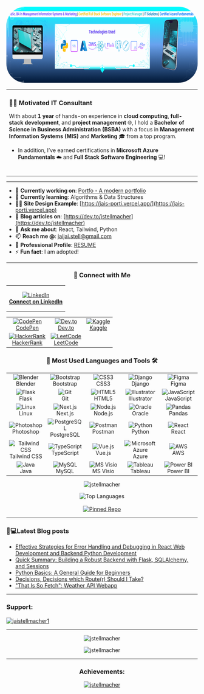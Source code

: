 <p align="center">
  <img src="linkedin_banner (1).png" alt="Profile GIF" height="200" style="border-radius: 50px;">
</p>

<table align="center">
  <tr>
    <td align="left">
      
### 👨‍💻 Motivated IT Consultant  
With about **1 year** of hands-on experience in **cloud computing**, **full-stack development**, and **project management** 🌐, I hold a **Bachelor of Science in Business Administration (BSBA)** with a focus in **Management Information Systems (MIS)** and **Marketing** 🎓 from a top program. 

- In addition, I’ve earned certifications in **Microsoft Azure Fundamentals** ☁️ and **Full Stack Software Engineering** 💻!
<br></br>
</td>
</tr>
</table>
<hr>

- 🔭 **Currently working on**: [Portfo - A modern portfolio](https://github.com/jstellmacher/portfo-frontend)
- 🌱 **Currently learning**: Algorithms & Data Structures
- 👨‍💻 **Site Design Example**: [https://jais-porti.vercel.app/](https://jais-porti.vercel.app)
- 📝 **Blog articles on**: [https://dev.to/jstellmacher](https://dev.to/jstellmacher)
- 💬 **Ask me about**: React, Tailwind, Python
- 📫 **Reach me @**: jaijai.stell@gmail.com
- 📄 **Professional Profile**: [RESUME](https://docs.google.com/document/d/1VLkC0Zy2qz4mmUR__-OPIQ1Gn7AhhFv5b41P0xn1PIc/edit?usp=sharing)
- ⚡ **Fun fact**: I am adopted!

<hr>

<h3 align="center">💼 Connect with Me</h3>

<!-- LinkedIn Button -->
<table align="center">
  <tr>
    <td align="center">
<p align="center">
  <a href="https://linkedin.com/in/jaichuang-stellmacher" target="_blank">
    <img src="https://raw.githubusercontent.com/rahuldkjain/github-profile-readme-generator/master/src/images/icons/Social/linked-in-alt.svg" alt="LinkedIn" height="30" width="40"/>
    <br/><strong>Connect on LinkedIn</strong>
  </a>
</p>
  </td>
    </tr>
</table>


<!-- Social Media Table -->
<table align="center">
  <tr>
    <td align="center">
      <a href="https://codepen.io/jaistell" target="_blank">
        <img src="https://raw.githubusercontent.com/rahuldkjain/github-profile-readme-generator/master/src/images/icons/Social/codepen.svg" alt="CodePen" height="30" width="40"/>
        <br/>CodePen
      </a>
    </td>
    <td align="center">
      <a href="https://dev.to/jstellmacher" target="_blank">
        <img src="https://raw.githubusercontent.com/rahuldkjain/github-profile-readme-generator/master/src/images/icons/Social/devto.svg" alt="Dev.to" height="30" width="40"/>
        <br/>Dev.to
      </a>
    </td>
    <td align="center">
      <a href="https://kaggle.com/jaistell" target="_blank">
        <img src="https://raw.githubusercontent.com/rahuldkjain/github-profile-readme-generator/master/src/images/icons/Social/kaggle.svg" alt="Kaggle" height="30" width="40"/>
        <br/>Kaggle
      </a>
    </td>
  </tr>
  <tr>
    <td align="center">
      <a href="https://www.hackerrank.com/jaijai_stell" target="_blank">
        <img src="https://raw.githubusercontent.com/rahuldkjain/github-profile-readme-generator/master/src/images/icons/Social/hackerrank.svg" alt="HackerRank" height="30" width="40"/>
        <br/>HackerRank
      </a>
    </td>
    <td align="center">
      <a href="https://www.leetcode.com/jstellmacher" target="_blank">
        <img src="https://raw.githubusercontent.com/rahuldkjain/github-profile-readme-generator/master/src/images/icons/Social/leet-code.svg" alt="LeetCode" height="30" width="40"/>
        <br/>LeetCode
      </a>
    </td>
  </tr>
</table>

<h3 align="center">🤟 Most Used Languages and Tools 🛠️</h3>

<table align="center">
  <tr>
    <td align="center" width="100">
      <img src="https://skillicons.dev/icons?i=blender" alt="Blender" width="40" height="40"/><br>Blender
    </td>
    <td align="center" width="100">
      <img src="https://skillicons.dev/icons?i=bootstrap" alt="Bootstrap" width="40" height="40"/><br>Bootstrap
    </td>
    <td align="center" width="100">
      <img src="https://skillicons.dev/icons?i=css" alt="CSS3" width="40" height="40"/><br>CSS3
    </td>
    <td align="center" width="100">
      <img src="https://skillicons.dev/icons?i=django" alt="Django" width="40" height="40"/><br>Django
    </td>
    <td align="center" width="100">
      <img src="https://skillicons.dev/icons?i=figma" alt="Figma" width="40" height="40"/><br>Figma
    </td>
  </tr>
  <tr>
    <td align="center" width="100">
      <img src="https://skillicons.dev/icons?i=flask" alt="Flask" width="40" height="40"/><br>Flask
    </td>
    <td align="center" width="100">
      <img src="https://skillicons.dev/icons?i=git" alt="Git" width="40" height="40"/><br>Git
    </td>
    <td align="center" width="100">
      <img src="https://skillicons.dev/icons?i=html" alt="HTML5" width="40" height="40"/><br>HTML5
    </td>
    <td align="center" width="100">
      <img src="https://skillicons.dev/icons?i=illustrator" alt="Illustrator" width="40" height="40"/><br>Illustrator
    </td>
    <td align="center" width="100">
      <img src="https://skillicons.dev/icons?i=javascript" alt="JavaScript" width="40" height="40"/><br>JavaScript
    </td>
  </tr>
  <tr>
    <td align="center" width="100">
      <img src="https://skillicons.dev/icons?i=linux" alt="Linux" width="40" height="40"/><br>Linux
    </td>
    <td align="center" width="100">
      <img src="https://skillicons.dev/icons?i=nextjs" alt="Next.js" width="40" height="40"/><br>Next.js
    </td>
    <td align="center" width="100">
      <img src="https://skillicons.dev/icons?i=nodejs" alt="Node.js" width="40" height="40"/><br>Node.js
    </td>
    <td align="center" width="100">
      <img src="https://skillicons.dev/icons?i=oracle" alt="Oracle" width="40" height="40"/><br>Oracle
    </td>
    <td align="center" width="100">
      <img src="https://skillicons.dev/icons?i=pandas" alt="Pandas" width="40" height="40"/><br>Pandas
    </td>
  </tr>
  <tr>
    <td align="center" width="100">
      <img src="https://skillicons.dev/icons?i=photoshop" alt="Photoshop" width="40" height="40"/><br>Photoshop
    </td>
    <td align="center" width="100">
      <img src="https://skillicons.dev/icons?i=postgresql" alt="PostgreSQL" width="40" height="40"/><br>PostgreSQL
    </td>
    <td align="center" width="100">
      <img src="https://skillicons.dev/icons?i=postman" alt="Postman" width="40" height="40"/><br>Postman
    </td>
    <td align="center" width="100">
      <img src="https://skillicons.dev/icons?i=python" alt="Python" width="40" height="40"/><br>Python
    </td>
    <td align="center" width="100">
      <img src="https://skillicons.dev/icons?i=react" alt="React" width="40" height="40"/><br>React
    </td>
  </tr>
  <tr>
    <td align="center" width="100">
      <img src="https://skillicons.dev/icons?i=tailwind" alt="Tailwind CSS" width="40" height="40"/><br>Tailwind CSS
    </td>
    <td align="center" width="100">
      <img src="https://skillicons.dev/icons?i=typescript" alt="TypeScript" width="40" height="40"/><br>TypeScript
    </td>
    <td align="center" width="100">
      <img src="https://skillicons.dev/icons?i=vuejs" alt="Vue.js" width="40" height="40"/><br>Vue.js
    </td>
    <td align="center" width="100">
      <img src="https://skillicons.dev/icons?i=azure" alt="Microsoft Azure" width="40" height="40"/><br>Azure
    </td>
    <td align="center" width="100">
      <img src="https://skillicons.dev/icons?i=aws" alt="AWS" width="40" height="40"/><br>AWS
    </td>
  </tr>
  <tr>
    <td align="center" width="100">
      <img src="https://skillicons.dev/icons?i=java" alt="Java" width="40" height="40"/><br>Java
    </td>
    <td align="center" width="100">
      <img src="https://skillicons.dev/icons?i=mysql" alt="MySQL" width="40" height="40"/><br>MySQL
    </td>
    <td align="center" width="100">
      <img src="https://skillicons.dev/icons?i=visio" alt="MS Visio" width="40" height="40"/><br>MS Visio
    </td>
    <td align="center" width="100">
      <img src="https://skillicons.dev/icons?i=tableau" alt="Tableau" width="40" height="40"/><br>Tableau
    </td>
    <td align="center" width="100">
      <img src="https://skillicons.dev/icons?i=powerbi" alt="Power BI" width="40" height="40"/><br>Power BI
    </td>
  </tr>
</table>

<p align="center"> <img src="https://komarev.com/ghpvc/?username=jstellmacher&label=Profile%20views&color=0e75b6&style=flat" alt="jstellmacher" /> </p>

<p align="center">
  <!-- Break added to improve vertical spacing -->
  <img src="https://github-readme-stats.vercel.app/api/top-langs?username=jstellmacher&show_icons=true&locale=en&layout=donut" alt="Top Languages"/>
  <br><br>
  <a href="https://github.com/jstellmacher/jais_porti/">
    <img src="https://github-readme-stats.vercel.app/api/pin/?username=jstellmacher&repo=jais_porti" alt="Pinned Repo"/>
  </a>
</p>

<hr>

### 📔💻Latest Blog posts

<!-- BLOG-POST-LIST:START -->
- [Effective Strategies for Error Handling and Debugging in React Web Development and Backend Python Development](https://dev.to/jstellmacher/effective-strategies-for-error-handling-and-debugging-in-react-web-development-and-backend-python-development-20ca)
- [Quick Summary: Building a Robust Backend with Flask, SQLAlchemy, and Sessions](https://dev.to/jstellmacher/quick-summary-building-a-robust-backend-with-flask-sqlalchemy-and-sessions-5ag8)
- [Python Basics: A General Guide for Beginners](https://dev.to/jstellmacher/python-basics-a-general-guide-for-beginners-1ii9)
- [Decisions, Decisions which Route&lpar;r&rpar; Should I Take?](https://dev.to/jstellmacher/decisions-decisions-which-router-should-i-take-1had)
- [&quot;That Is So Fetch&quot;: Weather API Webapp](https://dev.to/jstellmacher/that-is-so-fetch-weather-api-webapp-1fo5)
<!-- BLOG-POST-LIST:END -->

<hr>
<h3 align="left">Support:</h3>
<p><a href="https://ko-fi.com/jaistellmacher1"> <img align="center" src="https://cdn.ko-fi.com/cdn/kofi3.png?v=3" height="50" width="210" alt="jaistellmacher1" /></a></p>
<hr>
<p align="center">
<p align="center"><img src="https://github-readme-stats.vercel.app/api?username=jstellmacher&show_icons=true&locale=en&theme=" alt="jstellmacher" /></p>
<p align="center"><img src="https://github-readme-streak-stats.herokuapp.com/?user=jstellmacher&" alt="jstellmacher" /></p>

</p>
<hr>
<h3 align="center">Achievements:</h3>
<p align="center"> <a href="https://github.com/ryo-ma/github-profile-trophy"><img src="https://github-profile-trophy.vercel.app/?username=jstellmacher" alt="jstellmacher" /></a> </p>
&nbsp;

